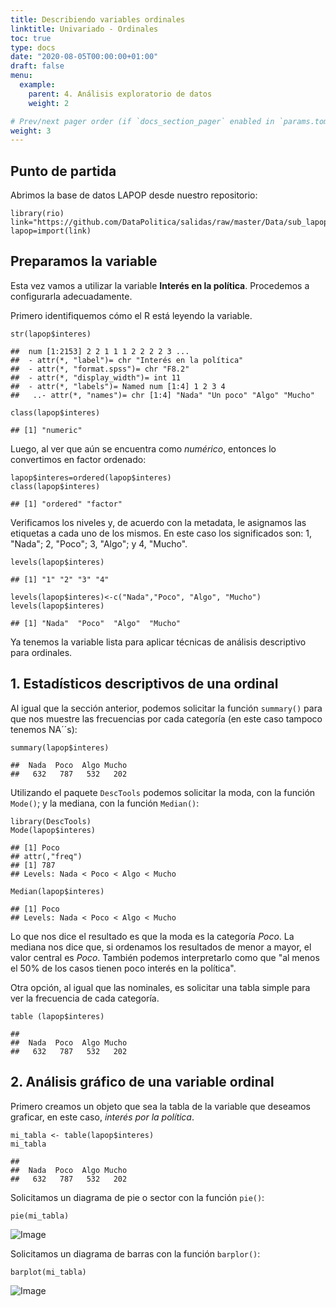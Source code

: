 ```yaml
---
title: Describiendo variables ordinales
linktitle: Univariado - Ordinales
toc: true
type: docs
date: "2020-08-05T00:00:00+01:00"
draft: false
menu:
  example:
    parent: 4. Análisis exploratorio de datos
    weight: 2

# Prev/next pager order (if `docs_section_pager` enabled in `params.toml`)
weight: 3
---
```


## Punto de partida

Abrimos la base de datos LAPOP desde nuestro repositorio:

    library(rio)
    link="https://github.com/DataPolitica/salidas/raw/master/Data/sub_lapop.sav"
    lapop=import(link)

## Preparamos la variable

Esta vez vamos a utilizar la variable **Interés en la política**.
Procedemos a configurarla adecuadamente.

Primero identifiquemos cómo el R está leyendo la variable.

    str(lapop$interes)

    ##  num [1:2153] 2 2 1 1 1 2 2 2 2 3 ...
    ##  - attr(*, "label")= chr "Interés en la política"
    ##  - attr(*, "format.spss")= chr "F8.2"
    ##  - attr(*, "display_width")= int 11
    ##  - attr(*, "labels")= Named num [1:4] 1 2 3 4
    ##   ..- attr(*, "names")= chr [1:4] "Nada" "Un poco" "Algo" "Mucho"

    class(lapop$interes)

    ## [1] "numeric"

Luego, al ver que aún se encuentra como *numérico*, entonces lo
convertimos en factor ordenado:

    lapop$interes=ordered(lapop$interes)
    class(lapop$interes)

    ## [1] "ordered" "factor"

Verificamos los niveles y, de acuerdo con la metadata, le asignamos las
etiquetas a cada uno de los mismos. En este caso los significados son:
1, "Nada"; 2, "Poco"; 3, "Algo"; y 4, "Mucho".

    levels(lapop$interes)

    ## [1] "1" "2" "3" "4"

    levels(lapop$interes)<-c("Nada","Poco", "Algo", "Mucho")
    levels(lapop$interes)

    ## [1] "Nada"  "Poco"  "Algo"  "Mucho"

Ya tenemos la variable lista para aplicar técnicas de análisis
descriptivo para ordinales.

## 1. Estadísticos descriptivos de una ordinal

Al igual que la sección anterior, podemos solicitar la función
`summary()` para que nos muestre las frecuencias por cada categoría (en
este caso tampoco tenemos NA´´s):

    summary(lapop$interes)

    ##  Nada  Poco  Algo Mucho 
    ##   632   787   532   202

Utilizando el paquete `DescTools` podemos solicitar la moda, con la
función `Mode()`; y la mediana, con la función `Median()`:

    library(DescTools)
    Mode(lapop$interes)

    ## [1] Poco
    ## attr(,"freq")
    ## [1] 787
    ## Levels: Nada < Poco < Algo < Mucho

    Median(lapop$interes)

    ## [1] Poco
    ## Levels: Nada < Poco < Algo < Mucho

Lo que nos dice el resultado es que la moda es la categoría *Poco*. La
mediana nos dice que, si ordenamos los resultados de menor a mayor, el
valor central es *Poco*. También podemos interpretarlo como que "al
menos el 50% de los casos tienen poco interés en la política".

Otra opción, al igual que las nominales, es solicitar una tabla simple
para ver la frecuencia de cada categoría.

    table (lapop$interes)

    ## 
    ##  Nada  Poco  Algo Mucho 
    ##   632   787   532   202

## 2. Análisis gráfico de una variable ordinal

Primero creamos un objeto que sea la tabla de la variable que deseamos
graficar, en este caso, *interés por la política*.

    mi_tabla <- table(lapop$interes)
    mi_tabla

    ## 
    ##  Nada  Poco  Algo Mucho 
    ##   632   787   532   202

Solicitamos un diagrama de pie o sector con la función `pie()`:

    pie(mi_tabla)

![Image](/cursos/4-2-1.jpg)

Solicitamos un diagrama de barras con la función `barplor()`:

    barplot(mi_tabla)

![Image](/cursos/4-2-2.jpg)
